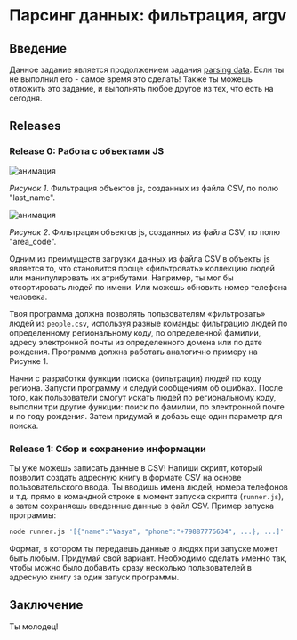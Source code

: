 # Парсинг данных: фильтрация, argv

## Введение

Данное задание является продолжением задания [parsing data][]. Если ты не выполнил его - самое время это сделать! Также ты можешь отложить это задание, и выполнять любое другое из тех, что есть на сегодня.

## Releases

### Release 0: Работа с объектами JS

![анимация](readme-assets/pd-name.gif)

_Рисунок 1_. Фильтрация объектов js, созданных из файла CSV, по полю "last_name".


![анимация](readme-assets/pd-code.gif)

_Рисунок 2_. Фильтрация объектов js, созданных из файла CSV, по полю "area_code".


Одним из преимуществ загрузки данных из файла CSV в объекты js является то, что становится проще «фильтровать» коллекцию людей или манипулировать их атрибутами. Например, ты мог бы отсортировать людей по имени. Или можешь обновить номер телефона человека.

Твоя программа должна позволять пользователям «фильтровать» людей из `people.csv`, используя разные команды: фильтрацию людей по определенному региональному коду, по определенной фамилии, адресу электронной почты из определенного домена или по дате рождения. Программа должна работать аналогично примеру на Рисунке 1.

Начни с разработки функции поиска (фильтрации) людей по коду региона. Запусти программу и следуй сообщениям об ошибках. После того, как пользователи смогут искать людей по региональному коду, выполни три другие функции: поиск по фамилии, по электронной почте и по году рождения. Затем придумай и добавь еще один параметр для поиска.

### Release 1: Сбор и сохранение информации

Ты уже можешь записать данные в CSV! Напиши скрипт, который позволит создать адресную книгу в формате CSV на основе пользовательского ввода. Ты вводишь имена людей, номера телефонов и т.д. прямо в командной строке в момент запуска скрипта (`runner.js`), а затем сохраняешь введенные данные в файл CSV. Пример запуска программы:
```bash
node runner.js '[{"name":"Vasya", "phone":"+79887776634", ...}, ...]'
```

Формат, в котором ты передаешь данные о людях при запуске может быть любым. Придумай свой вариант.
Необходимо сделать именно так, чтобы можно было добавить сразу несколько пользователей в адресную книгу за один запуск программы.

## Заключение
Ты молодец!


[parsing data]: https://github.com/Elbrus-Bootcamp/core-js-parsing-data-fs
